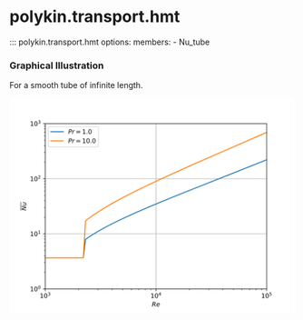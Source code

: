 # polykin.transport.hmt

::: polykin.transport.hmt
    options:
        members:
            - Nu_tube

### Graphical Illustration

For a smooth tube of infinite length.

![Nu_tube](Nu_tube.svg)